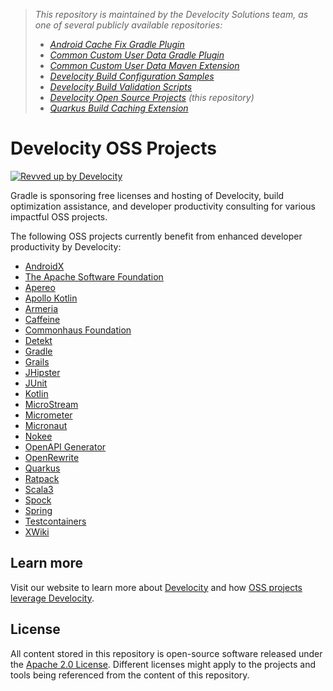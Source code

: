 > _This repository is maintained by the Develocity Solutions team, as one of several publicly available repositories:_
> - _[Android Cache Fix Gradle Plugin][android-cache-fix-plugin]_
> - _[Common Custom User Data Gradle Plugin][ccud-gradle-plugin]_
> - _[Common Custom User Data Maven Extension][ccud-maven-extension]_
> - _[Develocity Build Configuration Samples][develocity-build-config-samples]_
> - _[Develocity Build Validation Scripts][develocity-build-validation-scripts]_
> - _[Develocity Open Source Projects][develocity-oss-projects] (this repository)_
> - _[Quarkus Build Caching Extension][quarkus-build-caching-extension]_

# Develocity OSS Projects

[![Revved up by Develocity](https://img.shields.io/badge/Revved%20up%20by-Develocity-06A0CE?logo=Gradle&labelColor=02303A)](https://ge.solutions-team.gradle.com/scans)

Gradle is sponsoring free licenses and hosting of Develocity, build optimization assistance, and developer productivity consulting for various impactful OSS projects.

The following OSS projects currently benefit from enhanced developer productivity by Develocity:

- [AndroidX](https://ge.androidx.dev)
- [The Apache Software Foundation](https://develocity.apache.org)
- [Apereo](https://develocity.apereo.org)
- [Apollo Kotlin](https://ge.apollographql.com)
- [Armeria](https://ge.armeria.dev)
- [Caffeine](https://caffeine.gradle-enterprise.cloud)
- [Commonhaus Foundation](https://develocity.commonhaus.dev)
- [Detekt](https://ge.detekt.dev)
- [Gradle](https://ge.gradle.org)
- [Grails](https://ge.grails.org)
- [JHipster](https://ge.jhipster.tech)
- [JUnit](https://ge.junit.org)
- [Kotlin](https://ge.jetbrains.com)
- [MicroStream](https://ge.microstream.one)
- [Micrometer](https://ge.micrometer.io)
- [Micronaut](https://ge.micronaut.io)
- [Nokee](https://ge.nokee.dev)
- [OpenAPI Generator](https://ge.openapi-generator.tech)
- [OpenRewrite](https://ge.openrewrite.org)
- [Quarkus](https://ge.quarkus.io)
- [Ratpack](https://ge.ratpack.io)
- [Scala3](https://develocity.scala-lang.org)
- [Spock](https://ge.spockframework.org)
- [Spring](https://ge.spring.io)
- [Testcontainers](https://ge.testcontainers.org)
- [XWiki](https://ge.xwiki.org)

## Learn more

Visit our website to learn more about [Develocity][develocity] and how [OSS projects leverage Develocity](https://gradle.com/enterprise-customers/oss-projects/).

## License

All content stored in this repository is open-source software released under the [Apache 2.0 License][apache-license]. Different licenses might apply to the projects and tools being referenced from the content of this repository.

[android-cache-fix-plugin]: https://github.com/gradle/android-cache-fix-gradle-plugin
[ccud-gradle-plugin]: https://github.com/gradle/common-custom-user-data-gradle-plugin
[ccud-maven-extension]: https://github.com/gradle/common-custom-user-data-maven-extension
[develocity-build-config-samples]: https://github.com/gradle/develocity-build-config-samples
[develocity-build-validation-scripts]: https://github.com/gradle/develocity-build-validation-scripts
[develocity-oss-projects]: https://github.com/gradle/develocity-oss-projects
[quarkus-build-caching-extension]: https://github.com/gradle/quarkus-build-caching-extension
[develocity]: https://gradle.com/develocity
[apache-license]: https://www.apache.org/licenses/LICENSE-2.0.html

